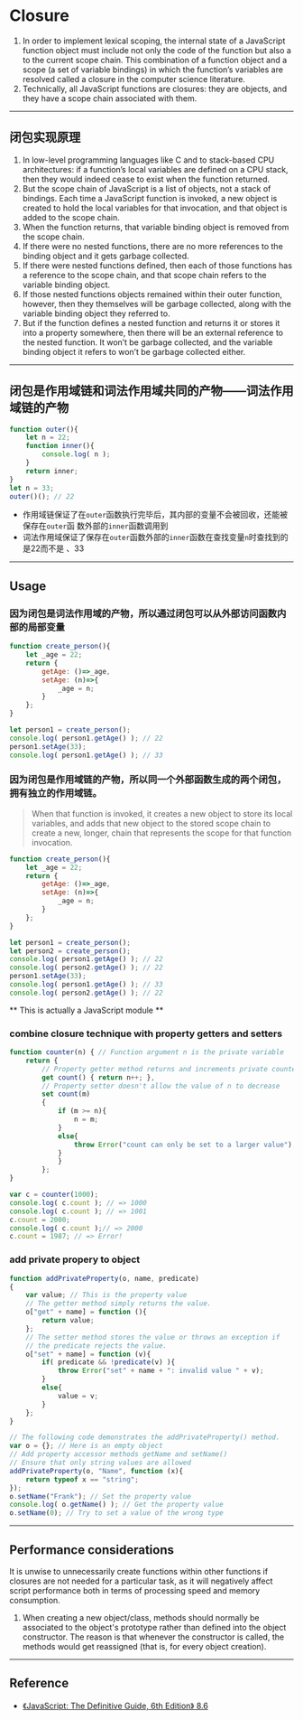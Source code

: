# Closure
1. In order to implement lexical scoping, the internal state of a JavaScript
function object must include not only the code of the function but also a
to the current scope chain. This combination of a function object and a scope
 (a set of variable bindings) in which the function’s variables are resolved
 called a closure in the computer science literature.
 2. Technically, all JavaScript functions are closures: they are objects, and
 they have a scope chain associated with them.


***
## 闭包实现原理
1. In low-level programming languages like C and to stack-based CPU
architectures: if a function’s local variables are defined on a CPU stack, then
they would indeed cease to exist when the function returned.
2. But the scope chain of JavaScript is a list of objects, not a stack of
bindings. Each time a JavaScript function is invoked, a new object is created to
hold the local variables for that invocation, and that object is added to the
scope chain.
3. When the function returns, that variable binding object is removed from the
scope chain.
4. If there were no nested functions, there are no more references to the
binding object and it gets garbage collected.
5. If there were nested functions defined, then each of those functions has a
reference to the scope chain, and that scope chain refers to the variable
binding object.
6. If those nested functions objects remained within their outer function,
however, then they themselves will be garbage collected, along with the variable
binding object they referred to.
7. But if the function defines a nested function and returns it or stores it
into a property somewhere, then there will be an external reference to the
nested function. It won’t be garbage collected, and the variable binding object
it refers to won’t be garbage collected either.


***
## 闭包是作用域链和词法作用域共同的产物——词法作用域链的产物
```js
function outer(){
    let n = 22;
    function inner(){
        console.log( n );
    }
    return inner;
}
let n = 33;
outer()(); // 22
```
* 作用域链保证了在`outer`函数执行完毕后，其内部的变量不会被回收，还能被保存在`outer`函
数外部的`inner`函数调用到
* 词法作用域保证了保存在`outer`函数外部的`inner`函数在查找变量`n`时查找到的是22而不是
、33


***
## Usage
### 因为闭包是词法作用域的产物，所以通过闭包可以从外部访问函数内部的局部变量
```js
function create_person(){
    let _age = 22;
    return {
        getAge: ()=>_age,
        setAge: (n)=>{
            _age = n;
        }
    };
}

let person1 = create_person();
console.log( person1.getAge() ); // 22
person1.setAge(33);
console.log( person1.getAge() ); // 33
```

### 因为闭包是作用域链的产物，所以同一个外部函数生成的两个闭包，拥有独立的作用域链。
> When that function is invoked, it creates a new object to store its local variables, and adds that new object to the stored scope chain to create a new, longer, chain that represents the scope for that function invocation.

```js
function create_person(){
    let _age = 22;
    return {
        getAge: ()=>_age,
        setAge: (n)=>{
            _age = n;
        }
    };
}

let person1 = create_person();
let person2 = create_person();
console.log( person1.getAge() ); // 22
console.log( person2.getAge() ); // 22
person1.setAge(33);
console.log( person1.getAge() ); // 33
console.log( person2.getAge() ); // 22
```
** This is actually a JavaScript module **

### combine closure technique with property getters and setters
```js
function counter(n) { // Function argument n is the private variable
    return {
        // Property getter method returns and increments private counter var.
        get count() { return n++; },
        // Property setter doesn't allow the value of n to decrease
        set count(m)
        {
            if (m >= n){
                n = m;
            }
            else{
                throw Error("count can only be set to a larger value");
            }
            }
        };
}

var c = counter(1000);
console.log( c.count ); // => 1000
console.log( c.count ); // => 1001
c.count = 2000;
console.log( c.count );// => 2000
c.count = 1987; // => Error!
```

### add private propery to object
```js
function addPrivateProperty(o, name, predicate)
{
	var value; // This is the property value
	// The getter method simply returns the value.
	o["get" + name] = function (){
		return value;
	};
	// The setter method stores the value or throws an exception if
	// the predicate rejects the value.
	o["set" + name] = function (v){
		if( predicate && !predicate(v) ){
			throw Error("set" + name + ": invalid value " + v);
		}
		else{
			value = v;
		}
	};
}

// The following code demonstrates the addPrivateProperty() method.
var o = {}; // Here is an empty object
// Add property accessor methods getName and setName()
// Ensure that only string values are allowed
addPrivateProperty(o, "Name", function (x){
	return typeof x == "string";
});
o.setName("Frank"); // Set the property value
console.log( o.getName() ); // Get the property value
o.setName(0); // Try to set a value of the wrong type
```


***
## Performance considerations
It is unwise to unnecessarily create functions within other functions if
closures are not needed for a particular task, as it will negatively affect
script performance both in terms of processing speed and memory consumption.
1. When creating a new object/class, methods should normally be associated to
the object's prototype rather than defined into the object constructor. The
reason is that whenever the constructor is called, the methods would get
reassigned (that is, for every object creation).

***
## Reference
* [《JavaScript: The Definitive Guide, 6th Edition》 8.6](https://book.douban.com/subject/5303032/)
